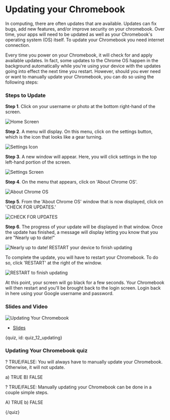 # Updating your Chromebook

In computing, there are often updates that are available. Updates can fix bugs, add new features, and/or improve security on your chromebook. Over time, your apps will need to be updated as well as your Chromebook's operating system (OS) itself. To update your Chromebook you need internet connection.

Every time you power on your Chromebook, it will check for and apply available updates. In fact, some updates to the Chrome OS happen in the background automatically while you're using your device with the updates going into effect the next time you restart. However, should you ever need or want to manually update your Chromebook, you can do so using the following steps:


### Steps to Update

**Step 1**. Click on your username or photo at the bottom right-hand of the screen.

![Home Screen](images/12_updating/12_chromebookintro_updating-1.png)

**Step 2**. A menu will display. On this menu, click on the settings button, which is the icon that looks like a gear turning.

![Settings Icon](images/12_updating/12_chromebookintro_updating-2.png)

**Step 3**. A new window will appear. Here, you will click settings in the top left-hand portion of the screen.

![Settings Screen](images/12_updating/12_chromebookintro_updating-3.png)

**Step 4**. On the menu that appears, click on 'About Chrome OS'. 

![About Chrome OS](images/12_updating/12_chromebookintro_updating-4.png)

**Step 5**. From the 'About Chrome OS' window that is now displayed, click on 'CHECK FOR UPDATES.' 

![CHECK FOR UPDATES](images/12_updating/12_chromebookintro_updating-5.png)

**Step 6**. The progress of your update will be displayed in that window. Once the update has finished, a message will display letting you know that you are "Nearly up to date!"

![Nearly up to date! RESTART your device to finish updating](images/12_updating/12_chromebookintro_updating-6.png)

To complete the update, you will have to restart your Chromebook. To do so, click 'RESTART' at the right of the window.

![RESTART to finish updating](images/12_updating/12_chromebookintro_updating-7.png)


At this point, your screen will go black for a few seconds. Your Chromebook will then restart and you'll be brought back to the login screen. Login back in here using your Google username and password.  

### Slides and Video

![Updating Your Chromebook](https://www.youtube.com/watch?v=DrQrKJtV9q4)

* [Slides](https://docs.google.com/presentation/d/1ypTp6aMvOIW9vlMDaeLEML4GIMaSKu2gn5o_QrtOE_o/edit?usp=sharing)


{quiz, id: quiz_12_updating}

### Updating Your Chromebook quiz

? TRUE/FALSE: You will always have to manually update your Chromebook. Otherwise, it will not update.

a) TRUE
B) FALSE

? TRUE/FALSE: Manually updating your Chromebook can be done in a couple simple steps.

A) TRUE
b) FALSE


{/quiz}

